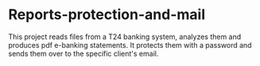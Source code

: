 # Reports-protection-and-mail
This project reads files from a T24 banking system, analyzes them and produces pdf e-banking statements. It protects them with a password and sends them over to the specific client's email.
